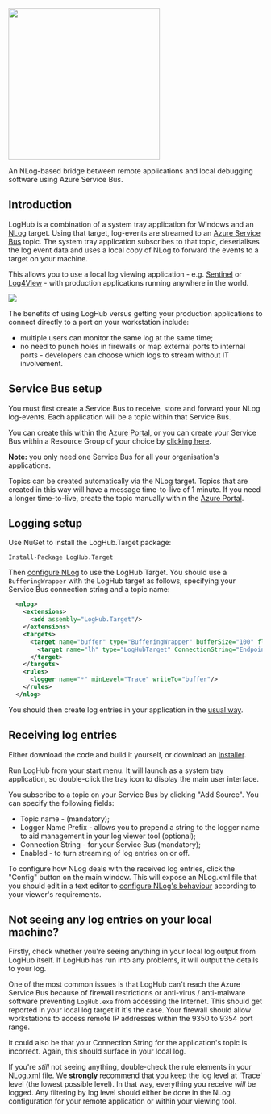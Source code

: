 <img src="https://raw.githubusercontent.com/RedBearSys/LogHub/master/Media/logo.png" width="300" />

An NLog-based bridge between remote applications and local debugging software using Azure Service Bus.

## Introduction
LogHub is a combination of a system tray application for Windows and an [NLog](http://nlog-project.org/) target. Using that target, log-events are streamed to an [Azure Service Bus](https://azure.microsoft.com/en-gb/services/service-bus/) topic. The system tray application subscribes to that topic, deserialises the log event data and uses a local copy of NLog to forward the events to a target on your machine.

This allows you to use a local log viewing application - e.g. [Sentinel](http://sentinel.codeplex.com/) or [Log4View](http://www.log4view.com/log4view/) - with production applications running anywhere in the world.

<img src="https://raw.githubusercontent.com/RedBearSys/LogHub/master/Media/diagram.png" />

The benefits of using LogHub versus getting your production applications to connect directly to a port on your workstation include:

* multiple users can monitor the same log at the same time;
* no need to punch holes in firewalls or map external ports to internal ports - developers can choose which logs to stream without IT involvement.

## Service Bus setup
You must first create a Service Bus to receive, store and forward your NLog log-events. Each application will be a topic within that Service Bus.

You can create this within the [Azure Portal](https://portal.azure.com/), or you can create your Service Bus within a Resource Group of your choice by [clicking here](https://portal.azure.com/#create/Microsoft.Template/uri/https%3A%2F%2Fraw.githubusercontent.com%2FAzure%2Fazure-quickstart-templates%2Fmaster%2F101-servicebus-create-namespace%2Fazuredeploy.json).

**Note:** you only need one Service Bus for all your organisation's applications.

Topics can be created automatically via the NLog target. Topics that are created in this way will have a message time-to-live of 1 minute. If you need a longer time-to-live, create the topic manually within the [Azure Portal](https://portal.azure.com/).

## Logging setup

Use NuGet to install the LogHub.Target package:

```
Install-Package LogHub.Target
```
Then [configure NLog](https://github.com/NLog/NLog/wiki/Tutorial#configuration) to use the LogHub Target. You should use a ```BufferingWrapper``` with the LogHub target as follows, specifying your Service Bus connection string and a topic name:

```xml
  <nlog>
    <extensions>
      <add assembly="LogHub.Target"/>
    </extensions>
    <targets>
      <target name="buffer" type="BufferingWrapper" bufferSize="100" flushTimeout="1000">
        <target name="lh" type="LogHubTarget" ConnectionString="Endpoint=sb://xxxx.servicebus.windows.net/;SharedAccessKeyName=RootManageSharedAccessKey;SharedAccessKey=xxxxyyyyzzz" Topic="myappname" />
      </target>
    </targets>
    <rules>
      <logger name="*" minLevel="Trace" writeTo="buffer"/>
    </rules>
  </nlog>
  ```

You should then create log entries in your application in the [usual way](https://github.com/nlog/nlog/wiki/Tutorial#writing-log-messages).

## Receiving log entries
Either download the code and build it yourself, or download an [installer](https://rbpublic.blob.core.windows.net/loghub/loghub-setup.msi).

Run LogHub from your start menu. It will launch as a system tray application, so double-click the tray icon to display the main user interface.

You subscribe to a topic on your Service Bus by clicking "Add Source". You can specify the following fields:

* Topic name - (mandatory);
* Logger Name Prefix - allows you to prepend a string to the logger name to aid management in your log viewer tool (optional);
* Connection String - for your Service Bus (mandatory);
* Enabled - to turn streaming of log entries on or off.

To configure how NLog deals with the received log entries, click the "Config" button on the main window. This will expose an NLog.xml file that you should edit in a text editor to [configure NLog's behaviour](https://github.com/NLog/NLog/wiki/Tutorial#configuration) according to your viewer's requirements.

## Not seeing any log entries on your local machine?
Firstly, check whether you're seeing anything in your local log output from LogHub itself. If LogHub  has run into any problems, it will output the details to your log. 

One of the most common issues is that LogHub can't reach the Azure Service Bus because of firewall restrictions or anti-virus / anti-malware software preventing ```LogHub.exe``` from accessing the Internet. This should get reported in your local log target if it's the case. Your firewall should allow workstations to access remote IP addresses within the 9350 to 9354 port range.

It could also be that your Connection String for the application's topic is incorrect. Again, this should surface in your local log.

If you're *still* not seeing anything, double-check the rule elements in your NLog.xml file. We **strongly** recommend that you keep the log level at 'Trace' level (the lowest possible level). In that way, everything you receive *will* be logged. Any filtering by log level should either be done in the NLog configuration for your remote application or within your viewing tool.
